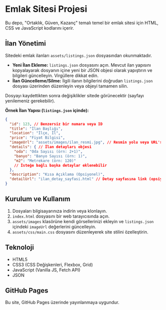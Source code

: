 # Emlak Sitesi Projesi

Bu depo, "Ortaklık, Güven, Kazanç" temalı temel bir emlak sitesi için HTML, CSS ve JavaScript kodlarını içerir.

## İlan Yönetimi

Sitedeki emlak ilanları `assets/listings.json` dosyasından okunmaktadır.

* **Yeni İlan Ekleme:** `listings.json` dosyasını açın. Mevcut ilan yapısını kopyalayarak dosyanın içine yeni bir JSON objesi olarak yapıştırın ve bilgileri güncelleyin. Virgüllere dikkat edin.
* **İlan Güncelleme/Silme:** İlgili ilanın bilgilerini doğrudan `listings.json` dosyası üzerinden düzenleyin veya objeyi tamamen silin.

Dosyayı kaydettikten sonra değişiklikler sitede görünecektir (sayfayı yenilemeniz gerekebilir).

**Örnek İlan Yapısı (`listings.json` içinde):**

```json
{
  "id": 123, // Benzersiz bir numara veya ID
  "title": "İlan Başlığı",
  "location": "İlçe, İl",
  "price": "Fiyat Bilgisi",
  "imageUrl": "assets/images/ilan_resmi.jpg", // Resmin yolu veya URL'si
  "details": { // İlan detayları objesi
    "oda": "Oda Sayısı (örn: 2+1)",
    "banyo": "Banyo Sayısı (örn: 1)",
    "m2": "Metrekare (örn: 120)"
    // İsteğe bağlı başka detaylar eklenebilir
  },
  "description": "Kısa Açıklama (Opsiyonel)",
  "detailUrl": "ilan_detay_sayfasi.html" // Detay sayfasına link (opsiyonel, # olabilir)
}
```

## Kurulum ve Kullanım

1.  Dosyaları bilgisayarınıza indirin veya klonlayın.
2.  `index.html` dosyasını bir web tarayıcısında açın.
3.  `assets/images` klasörüne kendi görsellerinizi ekleyin ve `listings.json` içindeki `imageUrl` değerlerini güncelleyin.
4.  `assets/css/main.css` dosyasını düzenleyerek site stilini özelleştirin.

## Teknoloji

* HTML5
* CSS3 (CSS Değişkenleri, Flexbox, Grid)
* JavaScript (Vanilla JS, Fetch API)
* JSON

## GitHub Pages

Bu site, GitHub Pages üzerinde yayınlanmaya uygundur.
